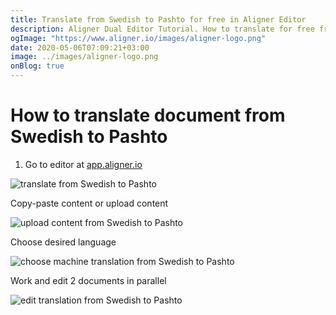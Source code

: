 ```yaml
---
title: Translate from Swedish to Pashto for free in Aligner Editor
description: Aligner Dual Editor Tutorial. How to translate for free from Swedish to Pashto. Aligner is multilingual document management platform. 
ogImage: "https://www.aligner.io/images/aligner-logo.png"
date: 2020-05-06T07:09:21+03:00
image: ../images/aligner-logo.png
onBlog: true
---
```


# How to translate document from Swedish to Pashto

1. Go to editor at [app.aligner.io](https://app.aligner.io "Aligner App web page")

![translate from Swedish to Pashto](../aligner-blank-editor.png "translate from Swedish to Pashto")

Copy-paste content or upload content

![upload content from Swedish to Pashto](../aligner-uploaded-document.png "upload content from Swedish to Pashto")

Choose desired language

![choose machine translation from Swedish to Pashto](../aligner-language-dropdown.png "choose machine translation from Swedish to Pashto")

Work and edit 2 documents in parallel

![edit translation from Swedish to Pashto](../aligner-double-sitded-editor.png "edit translation from Swedish to Pashto")

